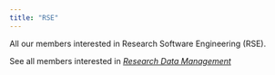 ```yaml
---
title: "RSE"
---
```

All our members interested in Research Software Engineering (RSE).

See all members interested in [*Research Data Management*](../rdm)

